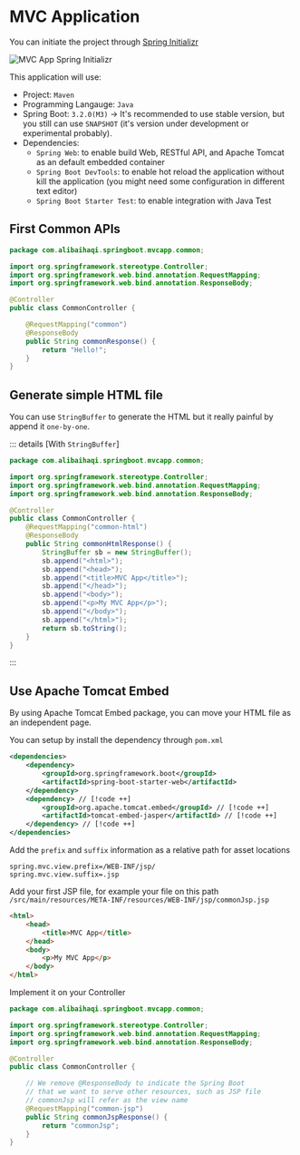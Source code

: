 # MVC Application

You can initiate the project through [Spring Initializr](https://start.spring.io/)

![MVC App Spring Initializr](/assets/springboot/mvc-app-init.png)

This application will use:
- Project: `Maven`
- Programming Langauge: `Java`
- Spring Boot: `3.2.0(M3)` -> It's recommended to use stable version, but you still can use `SNAPSHOT` (it's version under development or experimental probably).
- Dependencies:
    - `Spring Web`: to enable build Web, RESTful API, and Apache Tomcat as an default embedded container
    - `Spring Boot DevTools`: to enable hot reload the application without kill the application (you might need some configuration in different text editor)
    - `Spring Boot Starter Test`: to enable integration with Java Test

## First Common APIs

```java [CommonController.java]
package com.alibaihaqi.springboot.mvcapp.common;

import org.springframework.stereotype.Controller;
import org.springframework.web.bind.annotation.RequestMapping;
import org.springframework.web.bind.annotation.ResponseBody;

@Controller
public class CommonController {

    @RequestMapping("common")
    @ResponseBody
    public String commonResponse() {
        return "Hello!";
    }
}
```

## Generate simple HTML file
You can use `StringBuffer` to generate the HTML but it really painful by append it `one-by-one`.

::: details [With `StringBuffer`]
```java [CommonController.java]
package com.alibaihaqi.springboot.mvcapp.common;

import org.springframework.stereotype.Controller;
import org.springframework.web.bind.annotation.RequestMapping;
import org.springframework.web.bind.annotation.ResponseBody;

@Controller
public class CommonController {
    @RequestMapping("common-html")
    @ResponseBody
    public String commonHtmlResponse() {
        StringBuffer sb = new StringBuffer();
        sb.append("<html>");
        sb.append("<head>");
        sb.append("<title>MVC App</title>");
        sb.append("</head>");
        sb.append("<body>");
        sb.append("<p>My MVC App</p>");
        sb.append("</body>");
        sb.append("</html>");
        return sb.toString();
    }
}
```
:::

## Use Apache Tomcat Embed

By using Apache Tomcat Embed package, you can move your HTML file as an independent page.

You can setup by install the dependency through `pom.xml`
```xml
<dependencies>
	<dependency>
		<groupId>org.springframework.boot</groupId>
		<artifactId>spring-boot-starter-web</artifactId>
	</dependency>
	<dependency> // [!code ++]
		<groupId>org.apache.tomcat.embed</groupId> // [!code ++]
		<artifactId>tomcat-embed-jasper</artifactId> // [!code ++]
	</dependency> // [!code ++]
</dependencies>
```

Add the `prefix` and `suffix` information as a relative path for asset locations
```properties
spring.mvc.view.prefix=/WEB-INF/jsp/
spring.mvc.view.suffix=.jsp
```

Add your first JSP file, for example your file on this path `/src/main/resources/META-INF/resources/WEB-INF/jsp/commonJsp.jsp`
```html
<html>
    <head>
        <title>MVC App</title>
    </head>
    <body>
        <p>My MVC App</p>
    </body>
</html>
```

Implement it on your Controller
```java [CommonController.java]
package com.alibaihaqi.springboot.mvcapp.common;

import org.springframework.stereotype.Controller;
import org.springframework.web.bind.annotation.RequestMapping;
import org.springframework.web.bind.annotation.ResponseBody;

@Controller
public class CommonController {

    // We remove @ResponseBody to indicate the Spring Boot
    // that we want to serve other resources, such as JSP file
    // commonJsp will refer as the view name
    @RequestMapping("common-jsp")
    public String commonJspResponse() {
        return "commonJsp";
    }
}
```